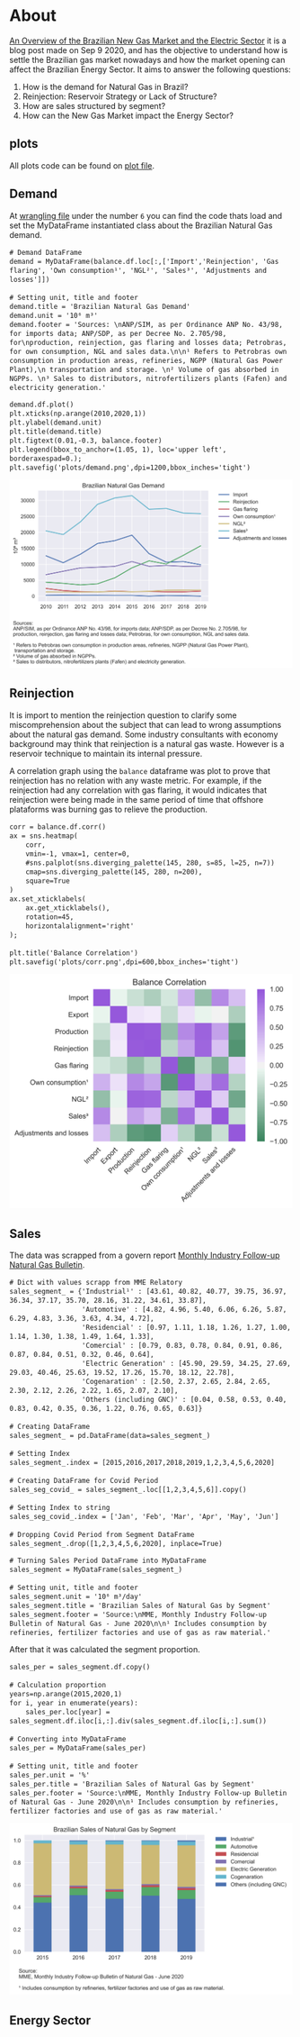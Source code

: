 # About

[An Overview of the Brazilian New Gas Market and the Electric Sector](https://medium.com/@lauramsfernandes/an-overview-of-the-brazilian-new-gas-market-and-the-electric-sector-b173f34ac307) it is a blog post made on Sep 9 2020, and has the objective to understand how is settle the Brazilian gas market nowadays and how the market opening can affect the Brazilian Energy Sector. It aims to answer the following questions:

1. How is the demand for Natural Gas in Brazil?
2. Reinjection: Reservoir Strategy or Lack of Structure?
3. How are sales structured by segment?
4. How can the New Gas Market impact the Energy Sector?

## plots

All plots code can be found on [plot file](2_naturalGas_Plots.ipynb).

## Demand

At [wrangling file](1_naturalGas_Wrangling.ipynb) under the number `6` you can find the code thats load and set the MyDataFrame instantiated class about the Brazilian Natural Gas demand.

```
# Demand DataFrame
demand = MyDataFrame(balance.df.loc[:,['Import','Reinjection', 'Gas flaring', 'Own consumption¹', 'NGL²', 'Sales³', 'Adjustments and losses']])

# Setting unit, title and footer
demand.title = 'Brazilian Natural Gas Demand'
demand.unit = '10⁶ m³'
demand.footer = 'Sources: \nANP/SIM, as per Ordinance ANP No. 43/98, for imports data; ANP/SDP, as per Decree No. 2.705/98, for\nproduction, reinjection, gas flaring and losses data; Petrobras, for own consumption, NGL and sales data.\n\n¹ Refers to Petrobras own consumption in production areas, refineries, NGPP (Natural Gas Power Plant),\n transportation and storage. \n² Volume of gas absorbed in NGPPs. \n³ Sales to distributors, nitrofertilizers plants (Fafen) and electricity generation.'
```
```
demand.df.plot()
plt.xticks(np.arange(2010,2020,1))
plt.ylabel(demand.unit)
plt.title(demand.title)
plt.figtext(0.01,-0.3, balance.footer)
plt.legend(bbox_to_anchor=(1.05, 1), loc='upper left', borderaxespad=0.);
plt.savefig('plots/demand.png',dpi=1200,bbox_inches='tight')
```
![Demand](./plots/demand.png)

## Reinjection

It is import to mention the reinjection question to clarify some miscomprehension about the subject that can lead to wrong assumptions about the natural gas demand. Some industry consultants with economy background may think that reinjection is a natural gas waste. However is a reservoir technique to maintain its internal pressure.

A correlation graph using the `balance` dataframe was plot to prove that reinjection has no relation with any waste metric. For example, if the reinjection had any correlation with gas flaring, it would indicates that reinjection were being made in the same period of time that offshore plataforms was burning gas to relieve the production.
```
corr = balance.df.corr()
ax = sns.heatmap(
    corr,
    vmin=-1, vmax=1, center=0,
    #sns.palplot(sns.diverging_palette(145, 280, s=85, l=25, n=7))
    cmap=sns.diverging_palette(145, 280, n=200),
    square=True
)
ax.set_xticklabels(
    ax.get_xticklabels(),
    rotation=45,
    horizontalalignment='right'
);

plt.title('Balance Correlation')
plt.savefig('plots/corr.png',dpi=600,bbox_inches='tight')
```
![Correlation](./plots/corr.png)
## Sales
The data was scrapped from a govern report [Monthly Industry Follow-up Natural Gas Bulletin](http://www.mme.gov.br/documents/36216/1119340/06+-+Boletim+Mensal+de+Acompanhamento+da+Ind%C3%BAstria+de+G%C3%A1s+Natural+Junho+2020/4ecd27ca-bd64-bfa7-3510-03799045f87f).

```
# Dict with values scrapp from MME Relatory
sales_segment_ = {'Industrial¹' : [43.61, 40.82, 40.77, 39.75, 36.97, 36.34, 37.17, 35.70, 28.16, 31.22, 34.61, 33.87],
                  'Automotive' : [4.82, 4.96, 5.40, 6.06, 6.26, 5.87, 6.29, 4.83, 3.36, 3.63, 4.34, 4.72],
                  'Residencial' : [0.97, 1.11, 1.18, 1.26, 1.27, 1.00, 1.14, 1.30, 1.38, 1.49, 1.64, 1.33],
                  'Comercial' : [0.79, 0.83, 0.78, 0.84, 0.91, 0.86, 0.87, 0.84, 0.51, 0.32, 0.46, 0.64],
                  'Electric Generation' : [45.90, 29.59, 34.25, 27.69, 29.03, 40.46, 25.63, 19.52, 17.26, 15.70, 18.12, 22.78],
                  'Cogenaration' : [2.50, 2.37, 2.65, 2.84, 2.65, 2.30, 2.12, 2.26, 2.22, 1.65, 2.07, 2.10],
                  'Others (including GNC)' : [0.04, 0.58, 0.53, 0.40, 0.83, 0.42, 0.35, 0.36, 1.22, 0.76, 0.65, 0.63]}

# Creating DataFrame
sales_segment_ = pd.DataFrame(data=sales_segment_)

# Setting Index
sales_segment_.index = [2015,2016,2017,2018,2019,1,2,3,4,5,6,2020]

# Creating DataFrame for Covid Period
sales_seg_covid_ = sales_segment_.loc[[1,2,3,4,5,6]].copy()

# Setting Index to string
sales_seg_covid_.index = ['Jan', 'Feb', 'Mar', 'Apr', 'May', 'Jun']

# Dropping Covid Period from Segment DataFrame
sales_segment_.drop([1,2,3,4,5,6,2020], inplace=True)
```

```
# Turning Sales Period DataFrame into MyDataFrame
sales_segment = MyDataFrame(sales_segment_)

# Setting unit, title and footer
sales_segment.unit = '10⁶ m³/day'
sales_segment.title = 'Brazilian Sales of Natural Gas by Segment'
sales_segment.footer = 'Source:\nMME, Monthly Industry Follow-up Bulletin of Natural Gas - June 2020\n\n¹ Includes consumption by refineries, fertilizer factories and use of gas as raw material.'
```
After that it was calculated the segment proportion.
```
sales_per = sales_segment.df.copy()

# Calculation proportion
years=np.arange(2015,2020,1)
for i, year in enumerate(years):
    sales_per.loc[year] = sales_segment.df.iloc[i,:].div(sales_segment.df.iloc[i,:].sum())

# Converting into MyDataFrame
sales_per = MyDataFrame(sales_per)

# Setting unit, title and footer
sales_per.unit = '%'
sales_per.title = 'Brazilian Sales of Natural Gas by Segment'
sales_per.footer = 'Source:\nMME, Monthly Industry Follow-up Bulletin of Natural Gas - June 2020\n\n¹ Includes consumption by refineries, fertilizer factories and use of gas as raw material.'
```
![Sales per Segment](./plots/sales_per.png)
## Energy Sector
